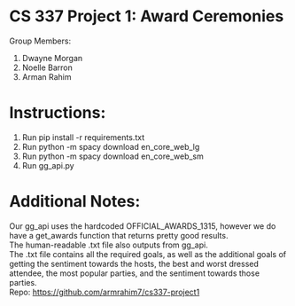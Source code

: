 # CS 337 Project 1: Award Ceremonies
Group Members:
1. Dwayne Morgan
2. Noelle Barron
3. Arman Rahim
# Instructions:
1. Run pip install -r requirements.txt
2. Run python -m spacy download en_core_web_lg
3. Run python -m spacy download en_core_web_sm
4. Run gg_api.py
# Additional Notes:
Our gg_api uses the hardcoded OFFICIAL_AWARDS_1315, however we do have a get_awards function that returns pretty good results.  
The human-readable .txt file also outputs from gg_api.  
The .txt file contains all the required goals, as well as the additional goals of getting the sentiment towards the hosts, the best and worst dressed attendee, the most popular parties, and the sentiment towards those parties.  
Repo: https://github.com/armrahim7/cs337-project1
